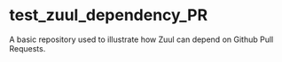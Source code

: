 # test_zuul_dependency_PR
A basic repository used to illustrate how Zuul can depend on Github Pull Requests.
